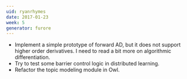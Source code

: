 ```yaml
---
uid: ryanrhymes
date: 2017-01-23
week: 5
generator: furore
---
```


- Implement a simple prototype of forward AD, but it does not support higher order derivatives. I need to read a bit more on algorithmic differentiation.
- Try to test some barrier control logic in distributed learning.
- Refactor the topic modeling module in Owl.

